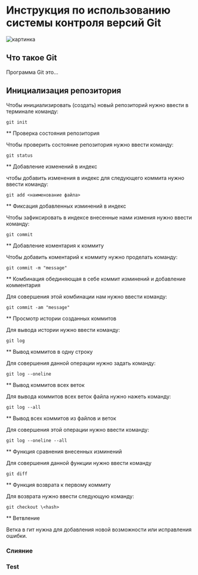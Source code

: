 # **Инструкция по использованию системы контроля версий Git**

![картинка](logo.png)

## Что такое Git

Программа Git это...

## Инициализация репозитория

Чтобы инициализировать (создать) новый репозиторий нужно ввести в терминале команду:

    git init

** Проверка состояния репозитория 

Чтобы проверить состояние репозитория нужно ввести команду:

    git status

** Добавление изменений в индекс 

чтобы добавить изменения в индекс для следующего коммита нужно ввести команду:

    git add <наименование файла>

** Фиксация добавленных изминений в индекс

Чтобы зафиксировать в индексе внесенные нами измения нужно ввести команду:

    git commit

** Добавление коментария к коммиту

Чтобы добавить коментарий к коммиту нужно проделать команду:

    git commit -m "message"

** Комбинация обединяющая в себе коммит изминений и добавление комментария

Для совершения этой комбинации нам нужно ввести команду:

    git commit -am "message"

** Просмотр истории созданных коммитов

Для вывода истории нужно ввести команду:

    git log

** Вывод коммитов в одну строку 

Для совершения данной операции нужно задать команду:

    git log --oneline

** Вывод коммитов всех веток

Для вывода коммитов всех веток файла нужно нажеть команду:

    git log --all

** Вывод всех коммитов из файлов и веток

Для совершения этой операции нужно ввести команду:

    git log --oneline --all

** Функция сравнения внесенных изминений

Для совершения данной функции нужно ввести команду 

    git diff

** Функция возврата к первому коммиту

Для возврата нужно ввести следующую команду:

    git checkout \<hash>

** Ветвление 

Ветка в гит нужна для добавления новой возможности или исправления ошибки.

### Слияние

### Test